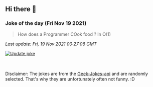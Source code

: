 ## Hi there 👋

### Joke of the day (Fri Nov 19 2021)
<!-- joke -->
>How does a Programmer COok food ? In O(1)
<!-- /joke -->

*Last update: Fri, 19 Nov 2021 00:27:06 GMT*

[![Update joke](https://github.com/nclskfm/nclskfm/actions/workflows/joke.yml/badge.svg)](https://github.com/nclskfm/nclskfm/actions/workflows/joke.yml)

<br><br>
Disclaimer: The jokes are from the [Geek-Jokes-api](https://github.com/sameerkumar18/geek-joke-api) and are randomly selected. That's why they are unfortunately often not funny. :D
